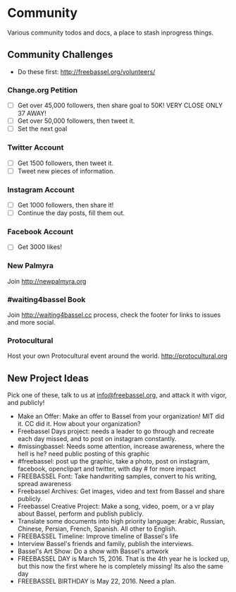 # Community

Various community todos and docs, a place to stash inprogress things.

## Community Challenges

* Do these first: http://freebassel.org/volunteers/

### Change.org Petition

- [ ] Get over 45,000 followers, then share goal to 50K! VERY CLOSE ONLY 37 AWAY!
- [ ] Get over 50,000 followers, then tweet it.
- [ ] Set the next goal

### Twitter Account

- [ ] Get 1500 followers, then tweet it.
- [ ] Tweet new pieces of information.

### Instagram Account

- [ ] Get 1000 followers, then share it!
- [ ] Continue the day posts, fill them out.

### Facebook Account

- [ ] Get 3000 likes!

### New Palmyra

Join http://newpalmyra.org

### #waiting4bassel Book

Join http://waiting4bassel.cc process, check the footer for links to issues and more social.

### Protocultural 

Host your own Protocultural event around the world. http://protocultural.org

## New Project Ideas

Pick one of these, talk to us at info@freebassel.org, and attack it with vigor, and publicly!

* Make an Offer: Make an offer to Bassel from your organization! MIT did it. CC did it. How about your organization?
* Freebassel Days project: needs a leader to go through and recreate each day missed, and to post on instagram constantly.
* #missingbassel: Needs some attention, increase awareness, where the hell is he? need public posting of this graphic
* #freebassel: post up the graphic, take a photo, post on instagram, facebook, openclipart and twitter, with day # for more impact
* FREEBASSEL Font: Take handwriting samples, convert to his writing, spread awareness
* Freebassel Archives: Get images, video and text from Bassel and share publicly.
* Freebassel Creative Project: Make a song, video, poem, or a vr play about Bassel, perform and publish publicly.
* Translate some documents into high priority language: Arabic, Russian, Chinese, Persian, French, Spanish. All other to English.
* FREEBASSEL Timeline: Improve timeline of Bassel's life
* Interview Bassel's friends and family, publish the interviews.
* Bassel's Art Show: Do a show with Bassel's artwork
* FREEBASSEL DAY is March 15, 2016. That is the 4th year he is locked up, but this now the first where he is completely missing! Its also the same day 
* FREEBASSEL BIRTHDAY is May 22, 2016. Need a plan.




